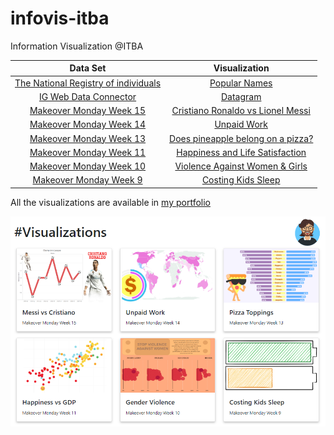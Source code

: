 # infovis-itba
Information Visualization @ITBA

| Data Set        | Visualization           |
| :-------------: |:-------------:| 
| [The National Registry of individuals](https://datos.gob.ar/dataset/otros-nombres-personas-fisicas)| [Popular Names](https://observablehq.com/@obalfour/untitled/2) |
| [IG Web Data Connector](https://illonage.github.io/)| [Datagram](https://public.tableau.com/profile/oliver7403#!/vizhome/Datagram/Dashboard1) |
| [Makeover Monday Week 15](https://data.world/makeovermonday/2020w15-messi-vs-ronaldo-stats)| [Cristiano Ronaldo vs Lionel Messi](https://public.tableau.com/profile/oliver7403#!/vizhome/MakeoverMondayWeek15CristianoRonaldovsLionelMessi/STATS) |
| [Makeover Monday Week 14](https://data.world/makeovermonday/2020w14)| [Unpaid Work](https://obalfour.github.io/infovis-itba/Makeover%20Monday%20Week%2014/index.html) |
| [Makeover Monday Week 13](https://data.world/makeovermonday/2020w13-does-pineapple-belong-on-a-pizza)| [Does pineapple belong on a pizza?](https://my.visme.co/view/76pqmwzz-makeover-monday-week-13) |
| [Makeover Monday Week 11](https://data.world/makeovermonday/2020w11-self-reported-life-satisfaction-vs-gdp-per-capita)| [Happiness and Life Satisfaction](https://public.tableau.com/profile/oliver7403#!/vizhome/Week11visualization/Dashboard1?publish=yes) |
| [Makeover Monday Week 10](https://data.world/makeovermonday/2020w10)| [Violence Against Women & Girls](https://public.tableau.com/profile/oliver7403#!/vizhome/MakeoverMondayWeek10-ViolenceAgainstWomenandGirls_15839457836310/MM2020W10?publish=yes) |
| [Makeover Monday Week 9](https://data.world/makeovermonday/2020w9)| [Costing Kids Sleep](https://github.com/Obalfour/infovis-itba/blob/gh-pages/Makeover%20Monday%20Week%209/Week%209%20Visualization.png) |

All the visualizations are available in [my portfolio](https://obalfour.github.io/infovis-itba/index.html)

![Screenshot of the portfolio](./portfolio.png)